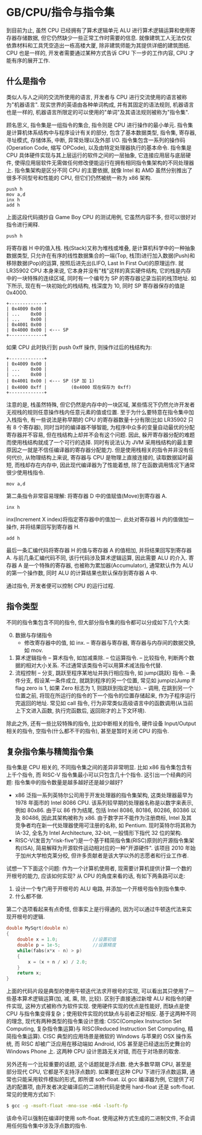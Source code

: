 # GB/CPU/指令与指令集

到目前为止, 虽然 CPU 已经拥有了算术逻辑单元 ALU 进行算术逻辑运算和使用寄存器存储数据, 但它仍然缺少一些正常工作时需要的信息. 就像建筑工人无法仅仅依靠材料和工具凭空造出一栋高楼大厦, 除非建筑师能为其提供详细的建筑图纸. CPU 也是一样的, 开发者需要通过某种方式告诉 CPU 下一步的工作内容, CPU 才能有序的展开工作.

## 什么是指令

类似人与人之间的交流所使用的语言, 开发者与 CPU 进行交流使用的语言被称为"机器语言". 现实世界的英语由各种单词构成, 并有其固定的语法规则, 机器语言也是一样的, 机器语言所限定的可以使用的"单词"及其语法规则被称为"指令集".

顾名思义, 指令集是一组指令的集合, 指令则是 CPU 进行操作的最小单元. 指令集是计算机体系结构中与程序设计有关的部分, 包含了基本数据类型, 指令集, 寄存器, 寻址模式, 存储体系, 中断, 异常处理以及外部 I/O. 指令集包含一系列的操作码(Operation Code, 缩写 OPCode), 以及由特定处理器执行的基本命令. 指令集是 CPU 具体硬件实现与其上层运行的软件之间的一层抽象, 它连接应用层与底层硬件, 使得应用层软件无需做任何修改便能运行在拥有相同指令集架构的不同处理器上. 指令集架构是区分不同 CPU 的主要依据, 就像 Intel 和 AMD 虽然分别推出了很多不同型号和性能的 CPU, 但它们仍然被统一称为 x86 架构.

```no-highlight
push h
mov a,d
inx h
add h
```

上面这段代码摘抄自 Game Boy CPU 的测试用例, 它虽然内容不多, 但可以很好对指令进行阐释.

```no-highlight
push h
```

将寄存器 H 中的值入栈. 栈(Stack)又称为堆栈或堆叠, 是计算机科学中的一种抽象数据类型, 只允许在有序的线性数据集合的一端(Top, 栈顶)进行加入数据(Push)和移除数据(Pop)的运算, 按照后进先出(LIFO, Last In First Out)的原理运作. 就 LR35902 CPU 本身来说, 它本身并没有"栈"这样的真实硬件结构, 它的栈是内存中的一块特殊的连续区域, 同时有一个编号为 SP 的寄存器记录当前的栈顶地址. 如下所示, 现在有一块初始化的栈结构, 栈深度为 10, 同时 SP 寄存器保存的值是 0x4000.

```no-highlight
+-------------+
| 0x4009 0x00 |
| ...    0x00 |
| ...    0x00 |
| 0x4001 0x00 |
| 0x4000 0x00 | <--- SP
+-------------+
```

如果 CPU 此时执行到 push 0xff 操作, 则操作过后的栈结构为:

```no-highlight
+-------------+
| 0x4009 0x00 |
| ...    0x00 |
| ...    0x00 |
| 0x4001 0x00 | <--- SP (SP 加 1)
| 0x4000 0xff |         (0x4000 现在保存为 0xff)
+-------------+
```

注意的是, 栈虽然特殊, 但它仍然是内存中的一块区域, 某些情况下仍然允许开发者无视栈的规则任意操作栈内任意元素的值或位置. 至于为什么要特意在指令集中加入栈指令, 有一些说法是称早期的 CPU 的寄存器数量十分有限(比如 LR35902 只有 8 个寄存器), 同时当时的编译器不够智能, 为程序中众多的变量自动最优的分配寄存器并不容易, 但在栈结构上却并不会有这个问题. 因此, 躲开寄存器分配的难题而使用栈结构就成了一个可行的选择. 同时有说法认为 JVM 采用栈结构的最主要原因之一就是不信任编译器的寄存器分配能力. 但是使用栈相关的指令并非没有任何代价, 从物理结构上来说, 寄存器与 CPU 是物理上直接连接的, 读取数据延时最短, 而栈却存在内存中, 因此现代编译器为了性能着想, 除了在函数调用情况下通常很少使用栈指令.

```no-highlight
mov a,d
```

第二条指令非常容易理解: 将寄存器 D 中的值赋值(Move)到寄存器 A.

```no-highlight
inx h
```

inx(Increment X index)将指定寄存器中的值加一. 此处对寄存器 H 内的值做加一操作, 并将结果回写到寄存器 H.

```no-highlight
add h
```

最后一条汇编代码将寄存器 H 的值与寄存器 A 的值相加, 并将结果回写到寄存器 A. 与前几条汇编代码不同, 该行代码涉及算术逻辑运算, 因此需要 ALU 的介入. 寄存器 A 是一个特殊的寄存器, 也被称为累加器(Accumulator), 通常默认作为 ALU 的第一个操作数, 同时 ALU 的计算结果也默认保存到寄存器 A 中.

通过指令, 开发者便可以控制 CPU 的运行过程.

## 指令类型

不同的指令集包含不同的指令, 但大部分指令集的指令都可以分成如下几个大类:

0. 数据与存储指令
    - 修改寄存器中的值, 如 inx.
    – 寄存器与寄存器, 寄存器与内存间的数据交换, 如 mov.
0. 算术逻辑指令
    – 算术指令, 如加减乘除.
    – 位运算指令.
    – 比较指令, 判断两个数据的相对大小关系. 不过通常该类指令可以用算术减法指令代替.
0. 流程控制
    – 分支, 跳跃至程序某地址并执行相应指令, 如 jump(跳跃) 指令.
    – 条件分支, 假设某一条件成立, 就跳到程序的另一个位置, 常见如 jumpiz(Jump If flag zero is 1, 如果 Zero 标志为 1, 则跳跃到指定地址).
    – 调用, 在跳到另一个位置之前, 将现在所运行的指令的下一个指令的位置存储起来, 作为子程序运行完返回的地址. 常见如 call 指令, 行为非常类似高级语言中的函数调用(从当前上下文进入函数, 执行完函数后, 返回刚才的上下文环境).

除此之外, 还有一些比较特殊的指令, 比如中断相关的指令, 硬件设备 Input/Output 相关的指令, 空指令(什么都不干的指令), 甚至是暂时关闭 CPU 的指令.

## 复杂指令集与精简指令集

指令集是 CPU 相关的, 不同指令集之间的差异非常明显. 比如 x86 指令集包含有上千个指令, 而 RISC-V 指令集最小可以只包含几十个指令. 这引出一个经典的问题: 指令集中的指令数量是越多越好还是越少越好?

- x86 泛指一系列英特尔公司用于开发处理器的指令集架构, 这类处理器最早为 1978 年面市的 Intel 8086 CPU. 该系列较早期的处理器名称是以数字来表示, 例如 80x86. 由于以 86 作为结尾, 包括 Intel 8086, 80186, 80286, 80386 以及 80486, 因此其架构被称为 x86. 由于数字并不能作为注册商标, Intel 及其竞争者均在新一代处理器使用可注册的名称, 如 Pentium. 现时英特尔将其称为 IA-32, 全名为 Intel Architecture, 32-bit, 一般情形下指代 32 位的架构.
- RISC-V(发音为"risk-five")是一个基于精简指令集(RISC)原则的开源指令集架构(ISA), 简易解释为开源软件运动相对应的一种"开源硬件". 该项目 2010 年始于加州大学柏克莱分校, 但许多贡献者是该大学以外的志愿者和行业工作者.

试想一下下面这个问题: 作为一个计算机使用者, 现需要计算机提供计算一个数的开根号的能力, 应该如何实现? 从 CPU 的角度来看的话, 有如下两条路可以走:

1. 设计一个专门用于开根号的 ALU 电路, 并添加一个开根号指令到指令集中.
2. 什么都不做.

第二个选项看起来有点奇怪, 但事实上是行得通的, 因为可以通过牛顿迭代法来实现开根号的逻辑.

```c
double MySqrt(double n)
{
    double x = 1.0;             //设置初值
    double p = 1e-5;            //设置精度
    while(fabs(x*x - n) > p)
    {
        x = (x + n / x) / 2.0;
    }
    return x;
}
```

上面的代码片段是典型的使用牛顿迭代法求开根号的实现, 可以看出其只使用了一些基本算术逻辑运算(加, 减, 乘, 除, 比较). 区别于直接通过新增 ALU 和指令的硬件实现, 这种方式被称作为软件实现. 使用硬件实现的优点是性能好, 而缺点是使 CPU 与指令集变得复杂；使用软件实现的优缺点与前者正好相反. 基于这两种不同的理念, 现代有两种类型的指令集设计思维: CISC(Complex Instruction Set Computing, 复杂指令集运算)与 RISC(Reduced Instruction Set Computing, 精简指令集运算). CISC 典型的应用场景是微软的 Windows 与苹果的 OSX 操作系统, 而 RISC 却被广泛应用在移动端如 Android, IOS 甚至是已经退出历史舞台的 Windows Phone 上. 这两种 CPU 设计思路无关对错, 而在于对场景的取舍.

另外还有一个比较重要的话题, 这个话题就是浮点数. 绝大多数早期 CPU, 甚至是部分现代 CPU, 它都是不支持浮点数的. 如果要在这种 CPU 下进行浮点数运算, 通常也只能采用软件模拟的形式, 即所谓 soft-float. 以 gcc 编译器为例, 它提供了可选的配置项, 由开发者决定编译后的二进制代码是使用 hard-float 还是 soft-float. 常见的使用方式如下:

```sh
$ gcc -g -msoft-float -mno-sse -m64 -lsoft-fp
```

该命令可以强制在编译时使用 soft-float. 使用这种方式生成的二进制文件, 不会调用任何指令集中涉及浮点数的指令.
